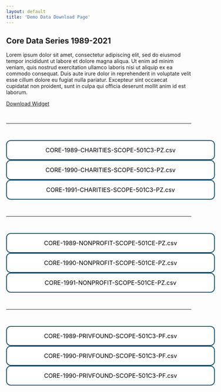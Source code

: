 ```yaml
---
layout: default
title: 'Demo Data Download Page'
---
```



## Core Data Series 1989-2021

Lorem ipsum dolor sit amet, consectetur adipiscing elit, sed do eiusmod tempor incididunt ut labore et dolore magna aliqua. Ut enim ad minim veniam, quis nostrud exercitation ullamco laboris nisi ut aliquip ex ea commodo consequat. Duis aute irure dolor in reprehenderit in voluptate velit esse cillum dolore eu fugiat nulla pariatur. Excepteur sint occaecat cupidatat non proident, sunt in culpa qui officia deserunt mollit anim id est laborum.



<a href="https://gallery.shinyapps.io/010-download/" class="button"> Download Widget </a><br> 

<br>
<hr>
<br>

  
<a href="http://nonprofitdataproject.org/data" class="button5"> CORE-1989-CHARITIES-SCOPE-501C3-PZ.csv </a><br> 
<a href="http://nonprofitdataproject.org/data" class="button5"> CORE-1990-CHARITIES-SCOPE-501C3-PZ.csv </a> <br>
<a href="http://nonprofitdataproject.org/data" class="button5"> CORE-1991-CHARITIES-SCOPE-501C3-PZ.csv </a> <br>

<br>
<hr>
<br>

<a href="http://nonprofitdataproject.org/data" class="button5"> CORE-1989-NONPROFIT-SCOPE-501CE-PZ.csv </a> <br>
<a href="http://nonprofitdataproject.org/data" class="button5"> CORE-1990-NONPROFIT-SCOPE-501CE-PZ.csv </a> <br>
<a href="http://nonprofitdataproject.org/data" class="button5"> CORE-1991-NONPROFIT-SCOPE-501CE-PZ.csv </a> <br>


<br>
<hr>
<br>

<a href="http://nonprofitdataproject.org/data" class="button5"> CORE-1989-PRIVFOUND-SCOPE-501C3-PF.csv </a> <br>
<a href="http://nonprofitdataproject.org/data" class="button5"> CORE-1990-PRIVFOUND-SCOPE-501C3-PF.csv </a> <br>
<a href="http://nonprofitdataproject.org/data" class="button5"> CORE-1990-PRIVFOUND-SCOPE-501C3-PF.csv </a> <br>



<style>
.button5 {
  background-color: white;
  color: black;
  border: 2px solid #0a4c6a;   /* #008CBA; */
  padding: 15px 32px;
  text-align: center;
  text-decoration: none;
  display: inline-block;
  font-size: 16px;
  border-radius: 12px;
  width: 500px;
}

.button5 {
  transition-duration: 0.4s;
}

.button5:hover {
  background-color: #0a4c6a; 
  color: white;
}
</style>

